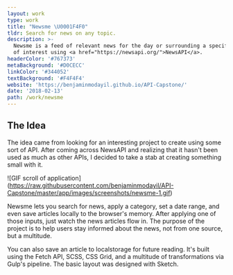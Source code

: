 ```yaml
---
layout: work
type: work
title: "Newsme \U0001F4F0"
tldr: Search for news on any topic.
description: >-
  Newsme is a feed of relevant news for the day or surrounding a specific topic
  of interest using <a href="https://newsapi.org/">NewsAPI</a>.
headerColor: '#767373'
metaBackground: '#D0CECC'
linkColor: '#344052'
textBackground: '#F4F4F4'
website: 'https://benjaminmodayil.github.io/API-Capstone/'
date: '2018-02-13'
path: /work/newsme
---
```

## The Idea

The idea came from looking for an interesting project to create using some sort of API. After coming across NewsAPI and realizing that it hasn't been used as much as other APIs, I decided to take a stab at creating something small with it.

!\[GIF scroll of application](https://raw.githubusercontent.com/benjaminmodayil/API-Capstone/master/app/images/screenshots/newsme-1.gif)

Newsme lets you search for news, apply a category, set a date range, and even save articles locally to the browser's memory. After applying one of those inputs, just watch the news articles flow in. The purpose of the project is to help users stay informed about the news, not from one source, but a multitude.

You can also save an article to localstorage for future reading. It's built using the Fetch API, SCSS, CSS Grid, and a multitude of transformations via Gulp's pipeline. The basic layout was designed with Sketch.
